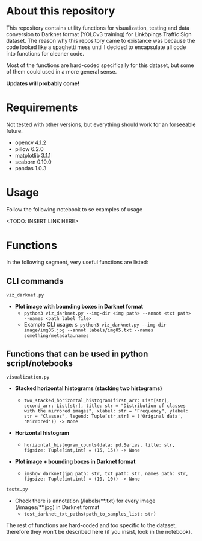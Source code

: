 # About this repository
This repository contains utility functions for visualization, testing and data conversion to Darknet format (YOLOv3 training) for Linköpings Traffic Sign dataset. The reason why this repository came to existance was because the code looked like a spaghetti mess until I decided to encapsulate all code into functions for cleaner code.

Most of the functions are hard-coded specifically for this dataset, but some of them could used in a more general sense.

**Updates will probably come!**

# Requirements
Not tested with other versions, but everything should work for an forseeable future.
 - opencv 4.1.2
 - pillow 6.2.0
 - matplotlib 3.1.1
 - seaborn 0.10.0
 - pandas 1.0.3

# Usage
Follow the following notebook to se examples of usage

<TODO: INSERT LINK HERE>

# Functions
In the following segment, very useful functions are listed:

## CLI commands
`viz_darknet.py`
- **Plot image with bounding boxes in Darknet format**
  - `python3 viz_darknet.py --img-dir <img path> --annot <txt path> --names <path label file>`
  - Example CLI usage: `$ python3 viz_darknet.py --img-dir image/img05.jpg --annot labels/img05.txt --names something/metadata.names`
  
## Functions that can be used in python script/notebooks
`visualization.py`
- **Stacked horizontal histograms (stacking two histograms)**
  - `two_stacked_horizontal_histogram(first_arr: List[str], second_arr: List[str], title: str = "Distribution of classes with the mirrored images", xlabel: str = "Frequency", ylabel: str = "Classes", legend: Tuple[str,str] = ('Original data', 'Mirrored')) -> None`
  
- **Horizontal histogram**
  - `horizontal_histogram_counts(data: pd.Series, title: str, figsize: Tuple[int,int] = (15, 15)) -> None`

- **Plot image + bounding boxes in Darknet format**
  - `imshow_darknet(jpg_path: str, txt_path: str, names_path: str, figsize: Tuple[int,int] = (10, 10)) -> None`

`tests.py`
- Check there is annotation (/labels/\*\*.txt) for every image (/images/\*\*.jpg) in Darknet format
  - `test_darknet_txt_paths(path_to_samples_list: str)`

The rest of functions are hard-coded and too specific to the dataset, therefore they won't be described here (if you insist, look in the notebook).
